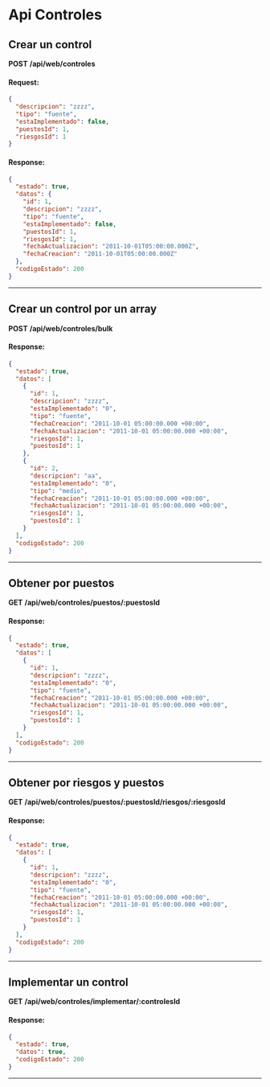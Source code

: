 # Api Controles

## Crear un control

__POST__ __/api/web/controles__


#### Request:

```json
{
  "descripcion": "zzzz",
  "tipo": "fuente",
  "estaImplementado": false,
  "puestosId": 1,
  "riesgosId": 1
}
```

#### Response:

```json
{
  "estado": true,
  "datos": {
    "id": 1,
    "descripcion": "zzzz",
    "tipo": "fuente",
    "estaImplementado": false,
    "puestosId": 1,
    "riesgosId": 1,
    "fechaActualizacion": "2011-10-01T05:00:00.000Z",
    "fechaCreacion": "2011-10-01T05:00:00.000Z"
  },
  "codigoEstado": 200
}
```


___



## Crear un control por un array

__POST__ __/api/web/controles/bulk__


#### Response:

```json
{
  "estado": true,
  "datos": [
    {
      "id": 1,
      "descripcion": "zzzz",
      "estaImplementado": "0",
      "tipo": "fuente",
      "fechaCreacion": "2011-10-01 05:00:00.000 +00:00",
      "fechaActualizacion": "2011-10-01 05:00:00.000 +00:00",
      "riesgosId": 1,
      "puestosId": 1
    },
    {
      "id": 2,
      "descripcion": "aa",
      "estaImplementado": "0",
      "tipo": "medio",
      "fechaCreacion": "2011-10-01 05:00:00.000 +00:00",
      "fechaActualizacion": "2011-10-01 05:00:00.000 +00:00",
      "riesgosId": 1,
      "puestosId": 1
    }
  ],
  "codigoEstado": 200
}
```


___



## Obtener por puestos

__GET__ __/api/web/controles/puestos/:puestosId__


#### Response:

```json
{
  "estado": true,
  "datos": [
    {
      "id": 1,
      "descripcion": "zzzz",
      "estaImplementado": "0",
      "tipo": "fuente",
      "fechaCreacion": "2011-10-01 05:00:00.000 +00:00",
      "fechaActualizacion": "2011-10-01 05:00:00.000 +00:00",
      "riesgosId": 1,
      "puestosId": 1
    }
  ],
  "codigoEstado": 200
}
```


___



## Obtener por riesgos y puestos

__GET__ __/api/web/controles/puestos/:puestosId/riesgos/:riesgosId__


#### Response:

```json
{
  "estado": true,
  "datos": [
    {
      "id": 1,
      "descripcion": "zzzz",
      "estaImplementado": "0",
      "tipo": "fuente",
      "fechaCreacion": "2011-10-01 05:00:00.000 +00:00",
      "fechaActualizacion": "2011-10-01 05:00:00.000 +00:00",
      "riesgosId": 1,
      "puestosId": 1
    }
  ],
  "codigoEstado": 200
}
```


___



## Implementar un control

__GET__ __/api/web/controles/implementar/:controlesId__


#### Response:

```json
{
  "estado": true,
  "datos": true,
  "codigoEstado": 200
}
```


___



